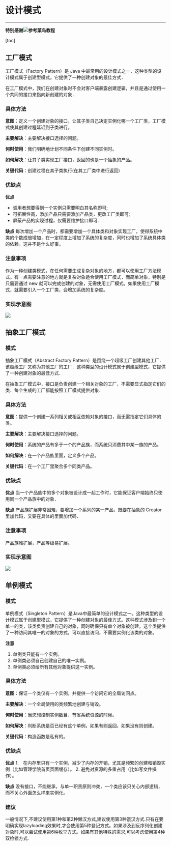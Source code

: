 # 设计模式
---

**特别感谢![参考菜鸟教程](http://www.runoob.com/design-pattern/design-pattern-tutorial)**

[toc]

## 工厂模式
工厂模式（Factory Pattern）是 Java 中最常用的设计模式之一．这种类型的设计模式属于创建型模式，它提供了一种创建对象的最佳方式．

在工厂模式中，我们在创建对象时不会对客户端暴露创建逻辑，并且是通过使用一个共同的接口来指向新创建的对象．

### 具体方法
**意图**：定义一个创建对象的接口，让其子类自己决定实例化哪一个工厂类，工厂模式使其创建过程延迟到子类进行。

**主要解决**：主要解决接口选择的问题。

**何时使用**：我们明确地计划不同条件下创建不同实例时。

**如何解决**：让其子类实现工厂接口，返回的也是一个抽象的产品。

**关键代码**：创建过程在其子类执行(在其工厂类中进行返回)

### 优缺点
**优点**
+ 调用者想要得到一个实例只需要明白其名称即可;
+ 可拓展性高，添加产品只需要添加产品类，更改工厂类即可;
+ 屏蔽产品的实现过程，仅需要维护接口即可.

**缺点**
每次增加一个产品时，都需要增加一个具体类和对象实现工厂，使得系统中类的个数成倍增加，在一定程度上增加了系统的复杂度，同时也增加了系统具体类的依赖。这并不是什么好事。

### 注意事项
作为一种创建类模式，在任何需要生成复杂对象的地方，都可以使用工厂方法模式。有一点需要注意的地方就是复杂对象适合使用工厂模式，而简单对象，特别是只需要通过 new 就可以完成创建的对象，无需使用工厂模式。如果使用工厂模式，就需要引入一个工厂类，会增加系统的复杂度。

### 实现示意图
![](http://www.runoob.com/wp-content/uploads/2014/08/factory_pattern_uml_diagram.jpg)

## 抽象工厂模式
### 模式
抽象工厂模式（Abstract Factory Pattern）是围绕一个超级工厂创建其他工厂．该超级工厂又称为其他工厂的工厂．这种类型的设计模式属于创建型模式，它提供了一种创建对象的最佳方式．

在抽象工厂模式中，接口是负责创建一个相关对象的工厂，不需要显式指定它们的类．每个生成的工厂都能按照工厂模式提供对象．

### 具体方法
**意图**：提供一个创建一系列相关或相互依赖对象的接口，而无需指定它们具体的类。

**主要解决**：主要解决接口选择的问题。

**何时使用**：系统的产品有多于一个的产品族，而系统只消费其中某一族的产品。

**如何解决**：在一个产品族里面，定义多个产品。

**关键代码**：在一个工厂里聚合多个同类产品。

### 优缺点
**优点**
当一个产品族中的多个对象被设计成一起工作时，它能保证客户端始终只使用同一个产品族中的对象．

**缺点**
产品族扩展非常困难，要增加一个系列的某一产品，既要在抽象的 Creator 里加代码，又要在具体的里面加代码．

### 注意事项
产品族难扩展，产品等级易扩展。

### 实现示意图
![](http://www.runoob.com/wp-content/uploads/2014/08/abstractfactory_pattern_uml_diagram.jpg)

## 单例模式
### 模式
单例模式（Singleton Pattern）是Java中最简单的设计模式之一。这种类型的设计模式属于创建型模式，它提供了一种创建对象的最佳方式。这种模式涉及到一个单一的类，该类负责创建自己的对象，同时确保只有单个对象被创建。这个类提供了一种访问其唯一的对象的方式，可以直接访问，不需要实例化该类的对象。

**注意**
1. 单例类只能有一个实例。
2. 单例类必须自己创建自己的唯一实例。
3. 单例类必须给所有其他对象提供这一实例。

### 具体方法
**意图**：保证一个类仅有一个实例，并提供一个访问它的全局访问点。

**主要解决**：一个全局使用的类频繁地创建与销毁。

**何时使用**：当您想控制实例数目，节省系统资源的时候。

**如何解决**：判断系统是否已经有这个单例，如果有则返回，如果没有则创建。

**关键代码**：构造函数是私有的。

### 优缺点
**优点**
1.　在内存里只有一个实例，减少了内存的开销，尤其是频繁的创建和销毁实例（比如管理学院首页页面缓存）。 
2. 避免对资源的多重占用（比如写文件操作）。

**缺点**
没有接口，不能继承，与单一职责原则冲突，一个类应该只关心内部逻辑，而不关心外面怎么样来实例化。

### 建议
一般情况下,不建议使用第1种和第2种懒汉方式,建议使用第3种饿汉方式.只有在要明确实现lazyloading效果时,才会使用第5种登记方式。如果涉及到反序列化创建对象时,可以尝试使用第6种枚举方式。如果有其他特殊的需求,可以考虑使用第4种双检锁方式.

